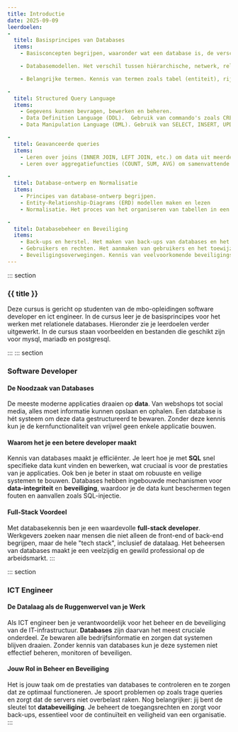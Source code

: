 ```yaml
---
title: Introductie
date: 2025-09-09
leerdoelen:
-
  titel: Basisprincipes van Databases
  items: 
    - Basisconcepten begrijpen, waaronder wat een database is, de verschillende soorten databases (zoals relationele en NoSQL-databases), en waarom ze worden gebruikt.

    - Databasemodellen. Het verschil tussen hiërarchische, netwerk, relationele en objectgeoriënteerde modellen.

    - Belangrijke termen. Kennis van termen zoals tabel (entiteit), rij (record), kolom (attribuut), primaire sleutel, en vreemde sleutel.

-
  titel: Structured Query Language
  items: 
    - Gegevens kunnen bevragen, bewerken en beheren.
    - Data Definition Language (DDL).  Gebruik van commando's zoals CREATE TABLE, ALTER TABLE en DROP TABLE om de structuur van een database te definiëren.
    - Data Manipulation Language (DML). Gebruik van SELECT, INSERT, UPDATE en DELETE om gegevens in de database te manipuleren.

-
  titel: Geavanceerde queries 
  items:
    - Leren over joins (INNER JOIN, LEFT JOIN, etc.) om data uit meerdere tabellen te combineren.
    - Leren over aggregatiefuncties (COUNT, SUM, AVG) om samenvattende rapporten te maken.

-
  titel: Database-ontwerp en Normalisatie
  items: 
    - Principes van database-ontwerp begrijpen.
    - Entity-Relationship-Diagrams (ERD) modellen maken en lezen
    - Normalisatie. Het proces van het organiseren van tabellen in een database om redundantie te verminderen en data-integriteit te verbeteren. De eerste, tweede en derde normaalvorm begrijpen.

-
  titel: Databasebeheer en Beveiliging
  items: 
    - Back-ups en herstel. Het maken van back-ups van databases en het herstellen van gegevens in geval van calamiteiten.
    - Gebruikers en rechten. Het aanmaken van gebruikers en het toewijzen van specifieke rechten.
    - Beveiligingsoverwegingen. Kennis van veelvoorkomende beveiligingsrisico's, zoals SQL-injectie, en methoden om deze te voorkomen.
---
```


::: section
### {{ title }}

Deze cursus is gericht op studenten van de mbo-opleidingen software developer en ict engineer. In de cursus leer je de basisprincipes voor het werken met relationele databases. Hieronder zie je leerdoelen verder uitgewerkt. In de cursus staan voorbeelden en bestanden die geschikt zijn voor mysql, mariadb en postgresql.

:::
::: section
### Software Developer
#### De Noodzaak van Databases
De meeste moderne applicaties draaien op **data**. Van webshops tot social media, alles moet informatie kunnen opslaan en ophalen. Een database is hét systeem om deze data gestructureerd te bewaren. Zonder deze kennis kun je de kernfunctionaliteit van vrijwel geen enkele applicatie bouwen.

#### Waarom het je een betere developer maakt
Kennis van databases maakt je efficiënter. Je leert hoe je met **SQL** snel specifieke data kunt vinden en bewerken, wat cruciaal is voor de prestaties van je applicaties. Ook ben je beter in staat om robuuste en veilige systemen te bouwen. Databases hebben ingebouwde mechanismen voor **data-integriteit** en **beveiliging**, waardoor je de data kunt beschermen tegen fouten en aanvallen zoals SQL-injectie.

#### Full-Stack Voordeel
Met databasekennis ben je een waardevolle **full-stack developer**. Werkgevers zoeken naar mensen die niet alleen de front-end of back-end begrijpen, maar de hele "tech stack", inclusief de datalaag. Het beheersen van databases maakt je een veelzijdig en gewild professional op de arbeidsmarkt.
:::

::: section
### ICT Engineer
#### De Datalaag als de Ruggenwervel van je Werk
Als ICT engineer ben je verantwoordelijk voor het beheer en de beveiliging van de IT-infrastructuur. **Databases** zijn daarvan het meest cruciale onderdeel. Ze bewaren alle bedrijfsinformatie en zorgen dat systemen blijven draaien. Zonder kennis van databases kun je deze systemen niet effectief beheren, monitoren of beveiligen.

#### Jouw Rol in Beheer en Beveiliging
Het is jouw taak om de prestaties van databases te controleren en te zorgen dat ze optimaal functioneren. Je spoort problemen op zoals trage queries en zorgt dat de servers niet overbelast raken. Nog belangrijker: jij bent de sleutel tot **databeveiliging**. Je beheert de toegangsrechten en zorgt voor back-ups, essentieel voor de continuïteit en veiligheid van een organisatie.
:::